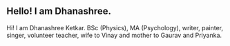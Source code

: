 ## Hello! I am Dhanashree.

Hi! I am Dhanashree Ketkar. BSc (Physics), MA (Psychology), writer, painter, singer, volunteer teacher, wife to Vinay and mother to Gaurav and Priyanka.
